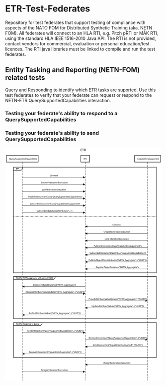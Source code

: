 # ETR-Test-Federates

Repository for test federates that support testing of compliance with aspects of the NATO FOM for Distributed Synthetic Training (aka. NETN FOM).
All federates will connect to an HLA RTI, e.g. Pitch pRTI or MÄK RTI, using the standard HLA IEEE 1516-2010 Java API. The RTI is not provided, contact vendors for commercial, evaluation or personal education/test licences. The RTI java libraries must be linked to compile and run the test federates.

## Entity Tasking and Reporting (NETN-FOM) related tests
Query and Responding to identify which ETR tasks are suported.
Use this test federates to verify that your federate can request or respond to the NETN-ETR QuerySupportedCapabilities interaction.

### Testing your federate's ability to respond to a QuerySupportedCapabilities
### Testing your federate's ability to send QuerySupportedCapabilities

![QuerySupportedCapabilities](./QuerySupportedCapabilities.svg)
